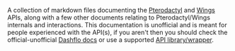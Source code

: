 A collection of markdown files documenting the [Pterodactyl](https://pterodactyl.io) and [Wings](https://github.com/pterodactyl/wings) APIs, along with a few other documents relating to Pterodactyl/Wings internals and interactions. This documentation is unofficial and is meant for people experienced with the API(s), if you aren't then you should check the official-unofficial [Dashflo docs](https://dashflo.net/docs/api/pterodactyl/v1/) or use a supported [API library/wrapper](./libraries/README.md).
